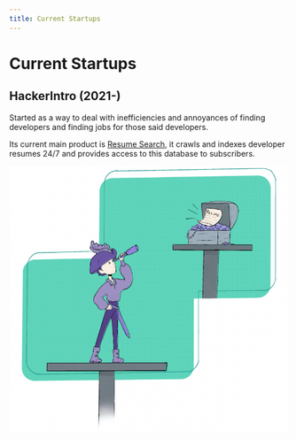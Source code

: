 ```yaml
---
title: Current Startups
---
```


# Current Startups

## HackerIntro (2021-)

Started as a way to deal with inefficiencies and annoyances of finding
developers and finding jobs for those said developers.

Its current main product is [Resume Search](https://hackerintro.com/resume-search),
it crawls and indexes developer resumes 24/7 and provides access to this database to
subscribers.

![Resume Search](resume_search.png)
